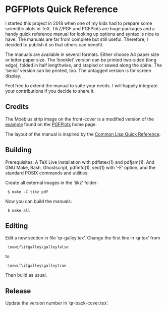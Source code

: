 # PGFPlots Quick Reference

I started this project in 2018 when one of my kids had to prepare some
scientific plots in TeX.  TikZ/PGF and PGFPlots are huge packages and
a handy quick reference manual for looking up options and syntax is
nice to have.  The manuals are far from complete but still useful.
Therefore, I decided to publish it so that others can benefit.

The manuals are available in several formats.  Either choose A4 paper
size or letter paper size.  The ‘booklet’ version can be printed
two-sided (long edge), folded in half lengthwise, and stapled or sewed
along the spine.  The ‘serial’ version can be printed, too.  The
untagged version is for screen display.

Feel free to extend the manual to suite your needs.  I will happily
integrate your contributions if you decide to share it.


## Credits

The Moebius strip image on the front-cover is a modified version of
the [example](http://pgfplots.org/tikz/examples/moebius-strip) found
on the [PGFPlots](http://pgfplots.org) home page.

The layout of the manual is inspired by the
[Common Lisp Quick Reference](http://clqr.boundp.org/index.html).


## Building

Prerequisites: A TeX Live installation with pdflatex(1) and pdfjam(1).
And GNU Make, Bash, Ghostscript, pdfinfo(1), sed(1) with ‘-E’ option,
and the standard POSIX commands and utilities.

Create all external images in the ‘tikz’ folder:

     $ make -C tikz pdf

Now you can build the manuals:

     $ make all


## Editing

Edit a new section in file ‘qr-galley.tex’.  Change the first line in
‘qr.tex’ from

     \newif\ifgalley\galleyfalse

to

     \newif\ifgalley\galleytrue

Then build as usual.


## Release

Update the version number in ‘qr-back-cover.tex’.
